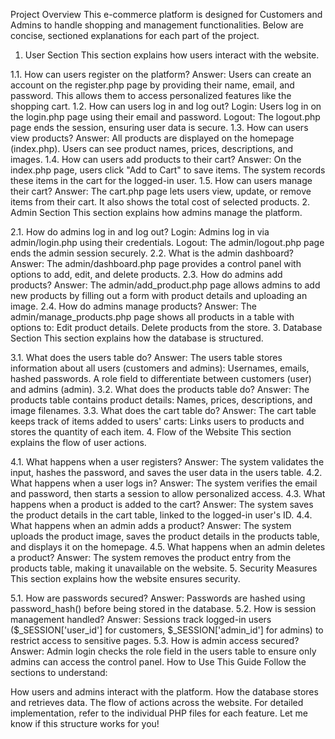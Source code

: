 Project Overview
This e-commerce platform is designed for Customers and Admins to handle shopping and management functionalities. Below are concise, sectioned explanations for each part of the project.

1. User Section
This section explains how users interact with the website.

1.1. How can users register on the platform?
Answer: Users can create an account on the register.php page by providing their name, email, and password. This allows them to access personalized features like the shopping cart.
1.2. How can users log in and log out?
Login: Users log in on the login.php page using their email and password.
Logout: The logout.php page ends the session, ensuring user data is secure.
1.3. How can users view products?
Answer: All products are displayed on the homepage (index.php). Users can see product names, prices, descriptions, and images.
1.4. How can users add products to their cart?
Answer: On the index.php page, users click "Add to Cart" to save items. The system records these items in the cart for the logged-in user.
1.5. How can users manage their cart?
Answer: The cart.php page lets users view, update, or remove items from their cart. It also shows the total cost of selected products.
2. Admin Section
This section explains how admins manage the platform.

2.1. How do admins log in and log out?
Login: Admins log in via admin/login.php using their credentials.
Logout: The admin/logout.php page ends the admin session securely.
2.2. What is the admin dashboard?
Answer: The admin/dashboard.php page provides a control panel with options to add, edit, and delete products.
2.3. How do admins add products?
Answer: The admin/add_product.php page allows admins to add new products by filling out a form with product details and uploading an image.
2.4. How do admins manage products?
Answer: The admin/manage_products.php page shows all products in a table with options to:
Edit product details.
Delete products from the store.
3. Database Section
This section explains how the database is structured.

3.1. What does the users table do?
Answer: The users table stores information about all users (customers and admins):
Usernames, emails, hashed passwords.
A role field to differentiate between customers (user) and admins (admin).
3.2. What does the products table do?
Answer: The products table contains product details:
Names, prices, descriptions, and image filenames.
3.3. What does the cart table do?
Answer: The cart table keeps track of items added to users' carts:
Links users to products and stores the quantity of each item.
4. Flow of the Website
This section explains the flow of user actions.

4.1. What happens when a user registers?
Answer: The system validates the input, hashes the password, and saves the user data in the users table.
4.2. What happens when a user logs in?
Answer: The system verifies the email and password, then starts a session to allow personalized access.
4.3. What happens when a product is added to the cart?
Answer: The system saves the product details in the cart table, linked to the logged-in user's ID.
4.4. What happens when an admin adds a product?
Answer: The system uploads the product image, saves the product details in the products table, and displays it on the homepage.
4.5. What happens when an admin deletes a product?
Answer: The system removes the product entry from the products table, making it unavailable on the website.
5. Security Measures
This section explains how the website ensures security.

5.1. How are passwords secured?
Answer: Passwords are hashed using password_hash() before being stored in the database.
5.2. How is session management handled?
Answer: Sessions track logged-in users ($_SESSION['user_id'] for customers, $_SESSION['admin_id'] for admins) to restrict access to sensitive pages.
5.3. How is admin access secured?
Answer: Admin login checks the role field in the users table to ensure only admins can access the control panel.
How to Use This Guide
Follow the sections to understand:

How users and admins interact with the platform.
How the database stores and retrieves data.
The flow of actions across the website.
For detailed implementation, refer to the individual PHP files for each feature. Let me know if this structure works for you!
